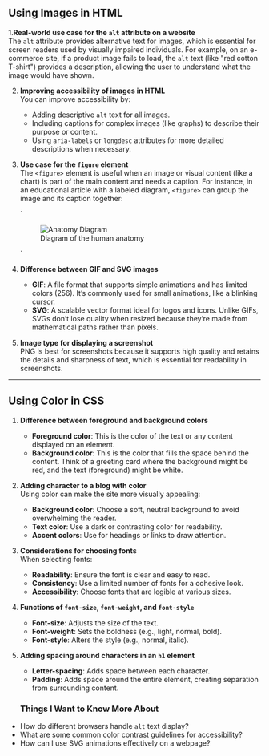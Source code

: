## Using Images in HTML

1.**Real-world use case for the `alt` attribute on a website**  
    The `alt` attribute provides alternative text for images, which is essential for screen readers used by visually impaired individuals. For example, on an e-commerce site, if a product image fails to load, the `alt` text (like "red cotton T-shirt") provides a description, allowing the user to understand what the image would have shown.

2. **Improving accessibility of images in HTML**  
    You can improve accessibility by:
    
    - Adding descriptive `alt` text for all images.
    - Including captions for complex images (like graphs) to describe their purpose or content.
    - Using `aria-labels` or `longdesc` attributes for more detailed descriptions when necessary.
3. **Use case for the `figure` element**  
    The `<figure>` element is useful when an image or visual content (like a chart) is part of the main content and needs a caption. For instance, in an educational article with a labeled diagram, `<figure>` can group the image and its caption together:

    `<figure>
        <img src="anatomy-diagram.png" alt="Anatomy Diagram">
        <figcaption>Diagram of the human anatomy</figcaption>
    </figure>`

4.  **Difference between GIF and SVG images**
    
    -   **GIF**: A file format that supports simple animations and has limited colors (256). It’s commonly used for small animations, like a blinking cursor.
    -   **SVG**: A scalable vector format ideal for logos and icons. Unlike GIFs, SVGs don’t lose quality when resized because they’re made from mathematical paths rather than pixels.
5.  **Image type for displaying a screenshot**  
    PNG is best for screenshots because it supports high quality and retains the details and sharpness of text, which is essential for readability in screenshots.
    

----------

## Using Color in CSS

1.  **Difference between foreground and background colors**
    
    -   **Foreground color**: This is the color of the text or any content displayed on an element.
    -   **Background color**: This is the color that fills the space behind the content. Think of a greeting card where the background might be red, and the text (foreground) might be white.
2.  **Adding character to a blog with color**  
    Using color can make the site more visually appealing:
    
    -   **Background color**: Choose a soft, neutral background to avoid overwhelming the reader.
    -   **Text color**: Use a dark or contrasting color for readability.
    -   **Accent colors**: Use for headings or links to draw attention.
3.  **Considerations for choosing fonts**  
    When selecting fonts:
    
    -   **Readability**: Ensure the font is clear and easy to read.
    -   **Consistency**: Use a limited number of fonts for a cohesive look.
    -   **Accessibility**: Choose fonts that are legible at various sizes.
4.  **Functions of `font-size`, `font-weight`, and `font-style`**
    
    -   **Font-size**: Adjusts the size of the text.
    -   **Font-weight**: Sets the boldness (e.g., light, normal, bold).
    -   **Font-style**: Alters the style (e.g., normal, italic).
5.  **Adding spacing around characters in an `h1` element**
    
    -   **Letter-spacing**: Adds space between each character.
    -   **Padding**: Adds space around the entire element, creating separation from surrounding content.

    ### Things I Want to Know More About
- How do different browsers handle `alt` text display?
- What are some common color contrast guidelines for accessibility?
- How can I use SVG animations effectively on a webpage?